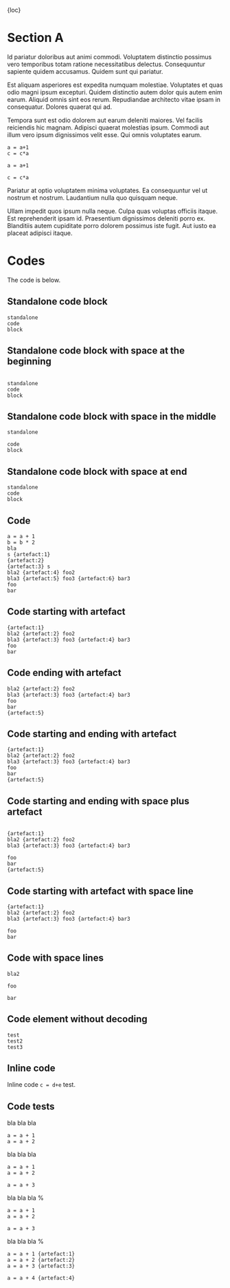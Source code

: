 {loc}

# Section A
Id pariatur doloribus aut animi commodi. Voluptatem distinctio possimus vero temporibus totam ratione necessitatibus delectus. Consequuntur sapiente quidem accusamus. Quidem sunt qui pariatur.

Est aliquam asperiores est expedita numquam molestiae. Voluptates et quas odio magni ipsum excepturi. Quidem distinctio autem dolor quis autem enim earum. Aliquid omnis sint eos rerum. Repudiandae architecto vitae ipsam in consequatur. Dolores quaerat qui ad.

Tempora sunt est odio dolorem aut earum deleniti maiores. Vel facilis reiciendis hic magnam. Adipisci quaerat molestias ipsum. Commodi aut illum vero ipsum dignissimos velit esse. Qui omnis voluptates earum.

<!-- we could reuse the definition of split links for defining header description of code blocks ??? -->

<!-- [below shows code block for]: -->
``` [Code]
a = a+1
c = c*a
```

``` [Code]
a = a+1

c = c*a
```

<!--
` `` [More detailed code] { .html }
a = a+1
c = c*a
` ``

` `` { .html }
a = a+1
c = c*a
` ``
-->

Pariatur at optio voluptatem minima voluptates. Ea consequuntur vel ut nostrum et nostrum. Laudantium nulla quo quisquam neque.

Ullam impedit quos ipsum nulla neque. Culpa quas voluptas officiis itaque. Est reprehenderit ipsam id. Praesentium dignissimos deleniti porro ex. Blanditiis autem cupiditate porro dolorem possimus iste fugit. Aut iusto ea placeat adipisci itaque.

# Codes
The code is below.

## Standalone code block
```
standalone
code
block
```

## Standalone code block with space at the beginning
```

standalone
code
block
```

## Standalone code block with space in the middle
```
standalone

code
block
```

## Standalone code block with space at end
```
standalone
code
block

```

## Code
``` [Yet another Code 1]
a = a + 1
b = b * 2
bla
s {artefact:1}
{artefact:2}
{artefact:3} s
bla2 {artefact:4} foo2 
bla3 {artefact:5} foo3 {artefact:6} bar3
foo
bar
```

## Code starting with artefact
``` [Yet another Code 2]
{artefact:1}
bla2 {artefact:2} foo2
bla3 {artefact:3} foo3 {artefact:4} bar3
foo
bar
```

## Code ending with artefact
``` [Yet another Code 3]
bla2 {artefact:2} foo2
bla3 {artefact:3} foo3 {artefact:4} bar3
foo
bar
{artefact:5}
```

## Code starting and ending with artefact
``` [Yet another Code 4]
{artefact:1}
bla2 {artefact:2} foo2
bla3 {artefact:3} foo3 {artefact:4} bar3
foo
bar
{artefact:5}
```

## Code starting and ending with space plus artefact
``` [Yet another Code 5]

{artefact:1}
bla2 {artefact:2} foo2
bla3 {artefact:3} foo3 {artefact:4} bar3

foo
bar
{artefact:5}

```

## Code starting with artefact with space line
``` [Yet another Code 6]
{artefact:1}
bla2 {artefact:2} foo2
bla3 {artefact:3} foo3 {artefact:4} bar3

foo
bar
```

## Code with space lines
``` [Yet another Code 7]
bla2

foo

bar
```

## Code element without decoding
<!--{code:code block direct}-->
```
test
test2
test3
```

## Inline code
Inline code `c = d+e` test.


## Code tests
bla bla bla
```
a = a + 1
a = a + 2
```

bla bla bla

```
a = a + 1
a = a + 2

a = a + 3
```

bla bla bla
%
```
a = a + 1
a = a + 2

a = a + 3
```

bla bla bla
%
```
a = a + 1 {artefact:1}
a = a + 2 {artefact:2}
a = a + 3 {artefact:3}

a = a + 4 {artefact:4}
```
